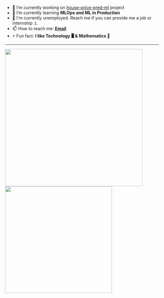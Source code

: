 <!--
Here are some ideas to get you started:

- 👯 I’m looking to collaborate on ...
- 🤔 I’m looking for help with ...
- 💬 Ask me about ...
-->

- 🔭 I’m currently working on [house-price-pred-ml](https://github.com/althaf-07/house-price-pred-ml) project
- 🌱 I’m currently learning **MLOps and ML in Production**
- 💼 I'm currently unemployed. Reach me if you can provide me a job or internship :).
- 📫 How to reach me: **[Email](mailto:zoory9900@gmail.com)**
- ⚡ Fun fact: **I like Technology 🖥️ & Mathematics 🔢**

---

<p float="left">
  <img src="https://github-readme-stats.vercel.app/api?username=althaf-07&count_private=true&show_icons=true&hide_border=true&locale=en&custom_title=&title_color=142d70&icon_color=142d70&cache_seconds=3600" width="450" />
  <img src="https://github-readme-stats.vercel.app/api/top-langs/?username=althaf-07&layout=compact&hide_border=true&title_color=142d70" width="350"/>
</p>
